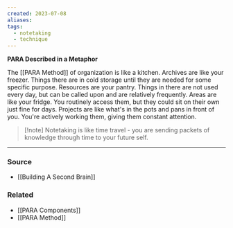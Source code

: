 ```yaml
---
created: 2023-07-08
aliases: 
tags:
  - notetaking
  - technique
---
```

**PARA Described in a Metaphor**

The [[PARA Method]] of organization is like a kitchen. Archives are like your freezer. Things there are in cold storage until they are needed for some specific purpose. Resources are your pantry. Things in there are not used every day, but can be called upon and are relatively frequently. Areas are like your fridge. You routinely access them, but they could sit on their own just fine for days. Projects are like what's in the pots and pans in front of you. You're actively working them, giving them constant attention.

> [!note] Notetaking is like time travel - you are sending packets of knowledge through time to your future self.

****
### Source
- [[Building A Second Brain]]
### Related
- [[PARA Components]] 
- [[PARA Method]]